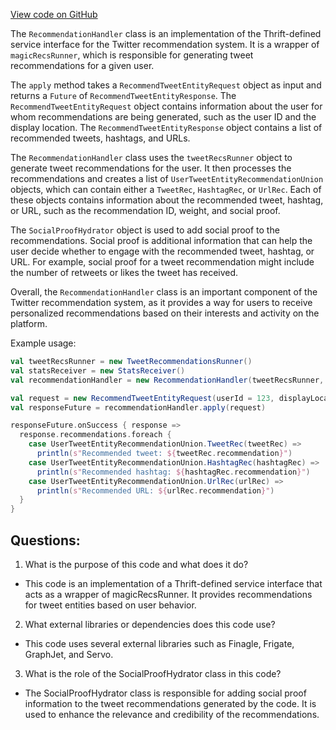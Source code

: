 [View code on GitHub](https://github.com/misbahsy/the-algorithm/src/scala/com/twitter/recos/user_tweet_entity_graph/RecommendationHandler.scala)

The `RecommendationHandler` class is an implementation of the Thrift-defined service interface for the Twitter recommendation system. It is a wrapper of `magicRecsRunner`, which is responsible for generating tweet recommendations for a given user. 

The `apply` method takes a `RecommendTweetEntityRequest` object as input and returns a `Future` of `RecommendTweetEntityResponse`. The `RecommendTweetEntityRequest` object contains information about the user for whom recommendations are being generated, such as the user ID and the display location. The `RecommendTweetEntityResponse` object contains a list of recommended tweets, hashtags, and URLs.

The `RecommendationHandler` class uses the `tweetRecsRunner` object to generate tweet recommendations for the user. It then processes the recommendations and creates a list of `UserTweetEntityRecommendationUnion` objects, which can contain either a `TweetRec`, `HashtagRec`, or `UrlRec`. Each of these objects contains information about the recommended tweet, hashtag, or URL, such as the recommendation ID, weight, and social proof.

The `SocialProofHydrator` object is used to add social proof to the recommendations. Social proof is additional information that can help the user decide whether to engage with the recommended tweet, hashtag, or URL. For example, social proof for a tweet recommendation might include the number of retweets or likes the tweet has received.

Overall, the `RecommendationHandler` class is an important component of the Twitter recommendation system, as it provides a way for users to receive personalized recommendations based on their interests and activity on the platform. 

Example usage:

```scala
val tweetRecsRunner = new TweetRecommendationsRunner()
val statsReceiver = new StatsReceiver()
val recommendationHandler = new RecommendationHandler(tweetRecsRunner, statsReceiver)

val request = new RecommendTweetEntityRequest(userId = 123, displayLocation = DisplayLocation.HOME_TIMELINE)
val responseFuture = recommendationHandler.apply(request)

responseFuture.onSuccess { response =>
  response.recommendations.foreach {
    case UserTweetEntityRecommendationUnion.TweetRec(tweetRec) =>
      println(s"Recommended tweet: ${tweetRec.recommendation}")
    case UserTweetEntityRecommendationUnion.HashtagRec(hashtagRec) =>
      println(s"Recommended hashtag: ${hashtagRec.recommendation}")
    case UserTweetEntityRecommendationUnion.UrlRec(urlRec) =>
      println(s"Recommended URL: ${urlRec.recommendation}")
  }
}
```
## Questions: 
 1. What is the purpose of this code and what does it do?
- This code is an implementation of a Thrift-defined service interface that acts as a wrapper of magicRecsRunner. It provides recommendations for tweet entities based on user behavior.

2. What external libraries or dependencies does this code use?
- This code uses several external libraries such as Finagle, Frigate, GraphJet, and Servo.

3. What is the role of the SocialProofHydrator class in this code?
- The SocialProofHydrator class is responsible for adding social proof information to the tweet recommendations generated by the code. It is used to enhance the relevance and credibility of the recommendations.